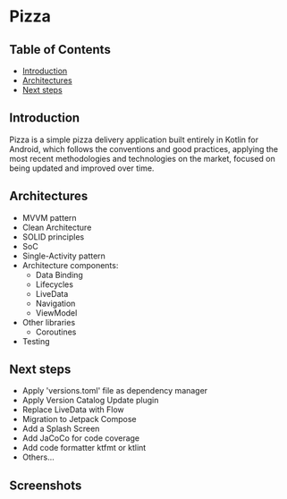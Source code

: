 # Pizza

## Table of Contents
- [Introduction](#introduction)
- [Architectures](#architectures)
- [Next steps](#next-steps)

## Introduction
Pizza is a simple pizza delivery application built entirely in Kotlin for Android, which follows the conventions and good practices, applying the most recent methodologies and technologies on the market, focused on being updated and improved over time.

## Architectures
- MVVM pattern
- Clean Architecture
- SOLID principles
- SoC
- Single-Activity pattern
- Architecture components:
  - Data Binding
  - Lifecycles
  - LiveData
  - Navigation
  - ViewModel
- Other libraries
  - Coroutines
- Testing

## Next steps
- Apply 'versions.toml' file as dependency manager
- Apply Version Catalog Update plugin
- Replace LiveData with Flow
- Migration to Jetpack Compose
- Add a Splash Screen
- Add JaCoCo for code coverage
- Add code formatter ktfmt or ktlint
- Others...

## Screenshots
